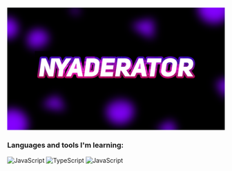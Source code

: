 [![Header](https://github.com/NyaDerator/NyaDerator/blob/main/images/banner.png)](https://www.shpavda.com/)

### Languages and tools I'm learning:
![JavaScript](https://img.shields.io/badge/-JavaScript-090909?style=for-the-badge&logo=JavaScript&logoColor=E9D54D)
![TypeScript](https://img.shields.io/badge/-TypeScript-090909?style=for-the-badge&logo=TypeScript&logoColor=00cccc)
![JavaScript](https://img.shields.io/badge/-JavaScript-090909?style=for-the-badge&logo=JavaScript&logoColor=E9D54D)
